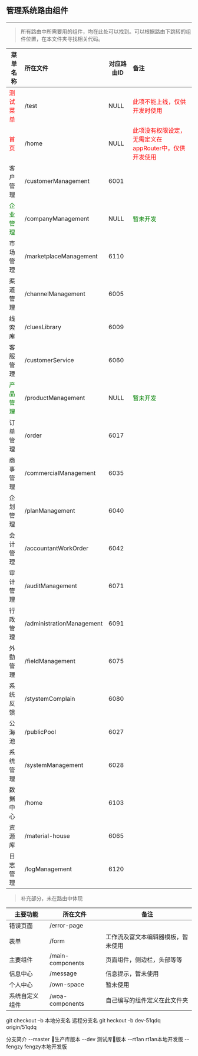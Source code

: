 ## 管理系统路由组件
******
>所有路由中所需要用的组件，均在此处可以找到。可以根据路由下跳转的组件位置，在本文件夹寻找相关代码。

菜单名称|所在文件|对应路由ID|备注
---|:--|---|:---
<font color=red>测试菜单|/test|NULL|<font color=red>此项不能上线，仅供开发时使用
<font color=red>首页|/home|NULL|<font color=red>此项没有权限设定，无需定义在appRouter中，仅供开发使用
客户管理|/customerManagement|6001|
<font color=green>企业管理|/companyManagement|NULL|<font color=green>暂未开发
市场管理|/marketplaceManagement|6110|
渠道管理|/channelManagement|6005|
线索库|/cluesLibrary|6009|
客服管理|/customerService|6060|
<font color=green>产品管理|/productManagement|NULL|<font color=green>暂未开发
订单管理|/order|6017|
商事管理|/commercialManagement|6035|
企划管理|/planManagement|6040|
会计管理|/accountantWorkOrder|6042|
审计管理|/auditManagement|6071|
行政管理|/administrationManagement|6091|
外勤管理|/fieldManagement|6075|
系统反馈|/stystemComplain|6080|
公海池|/publicPool|6027|
系统管理|/systemManagement|6028|
数据中心|/home|6103|
资源库|/material-house|6065|
日志管理|/logManagement|6120|

>补充部分，未在路由中体现

主要功能|所在文件|备注
---|---|---
错误页面|/error-page|
表单|/form|工作流及富文本编辑器模板，暂未使用
主要组件|/main-components|页面组件，侧边栏，头部等等
信息中心|/message|信息提示，暂未使用
个人中心|/own-space|暂未使用
系统自定义组件|/woa-components|自己编写的组件定义在此文件夹


git checkout –b 本地分支名 远程分支名
git  heckout -b dev-51qdq  origin/51qdq


分支简介
--master 生产库版本
--dev 测试库版本
--rt1an rt1an本地开发版
--fengzy fengzy本地开发版